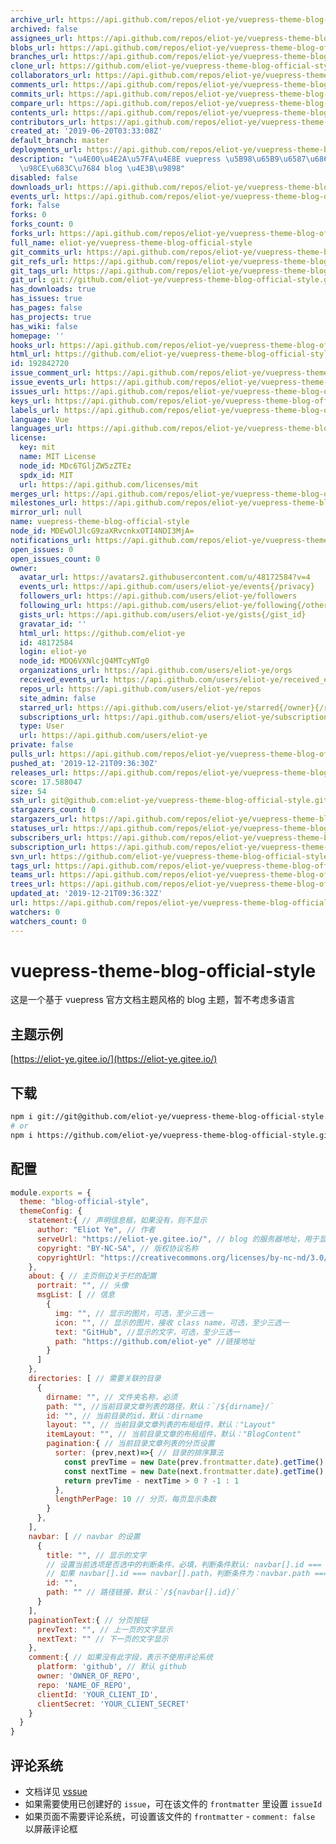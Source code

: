 ```yaml
---
archive_url: https://api.github.com/repos/eliot-ye/vuepress-theme-blog-official-style/{archive_format}{/ref}
archived: false
assignees_url: https://api.github.com/repos/eliot-ye/vuepress-theme-blog-official-style/assignees{/user}
blobs_url: https://api.github.com/repos/eliot-ye/vuepress-theme-blog-official-style/git/blobs{/sha}
branches_url: https://api.github.com/repos/eliot-ye/vuepress-theme-blog-official-style/branches{/branch}
clone_url: https://github.com/eliot-ye/vuepress-theme-blog-official-style.git
collaborators_url: https://api.github.com/repos/eliot-ye/vuepress-theme-blog-official-style/collaborators{/collaborator}
comments_url: https://api.github.com/repos/eliot-ye/vuepress-theme-blog-official-style/comments{/number}
commits_url: https://api.github.com/repos/eliot-ye/vuepress-theme-blog-official-style/commits{/sha}
compare_url: https://api.github.com/repos/eliot-ye/vuepress-theme-blog-official-style/compare/{base}...{head}
contents_url: https://api.github.com/repos/eliot-ye/vuepress-theme-blog-official-style/contents/{+path}
contributors_url: https://api.github.com/repos/eliot-ye/vuepress-theme-blog-official-style/contributors
created_at: '2019-06-20T03:33:08Z'
default_branch: master
deployments_url: https://api.github.com/repos/eliot-ye/vuepress-theme-blog-official-style/deployments
description: "\u4E00\u4E2A\u57FA\u4E8E vuepress \u5B98\u65B9\u6587\u6863\u4E3B\u9898\
  \u98CE\u683C\u7684 blog \u4E3B\u9898"
disabled: false
downloads_url: https://api.github.com/repos/eliot-ye/vuepress-theme-blog-official-style/downloads
events_url: https://api.github.com/repos/eliot-ye/vuepress-theme-blog-official-style/events
fork: false
forks: 0
forks_count: 0
forks_url: https://api.github.com/repos/eliot-ye/vuepress-theme-blog-official-style/forks
full_name: eliot-ye/vuepress-theme-blog-official-style
git_commits_url: https://api.github.com/repos/eliot-ye/vuepress-theme-blog-official-style/git/commits{/sha}
git_refs_url: https://api.github.com/repos/eliot-ye/vuepress-theme-blog-official-style/git/refs{/sha}
git_tags_url: https://api.github.com/repos/eliot-ye/vuepress-theme-blog-official-style/git/tags{/sha}
git_url: git://github.com/eliot-ye/vuepress-theme-blog-official-style.git
has_downloads: true
has_issues: true
has_pages: false
has_projects: true
has_wiki: false
homepage: ''
hooks_url: https://api.github.com/repos/eliot-ye/vuepress-theme-blog-official-style/hooks
html_url: https://github.com/eliot-ye/vuepress-theme-blog-official-style
id: 192842720
issue_comment_url: https://api.github.com/repos/eliot-ye/vuepress-theme-blog-official-style/issues/comments{/number}
issue_events_url: https://api.github.com/repos/eliot-ye/vuepress-theme-blog-official-style/issues/events{/number}
issues_url: https://api.github.com/repos/eliot-ye/vuepress-theme-blog-official-style/issues{/number}
keys_url: https://api.github.com/repos/eliot-ye/vuepress-theme-blog-official-style/keys{/key_id}
labels_url: https://api.github.com/repos/eliot-ye/vuepress-theme-blog-official-style/labels{/name}
language: Vue
languages_url: https://api.github.com/repos/eliot-ye/vuepress-theme-blog-official-style/languages
license:
  key: mit
  name: MIT License
  node_id: MDc6TGljZW5zZTEz
  spdx_id: MIT
  url: https://api.github.com/licenses/mit
merges_url: https://api.github.com/repos/eliot-ye/vuepress-theme-blog-official-style/merges
milestones_url: https://api.github.com/repos/eliot-ye/vuepress-theme-blog-official-style/milestones{/number}
mirror_url: null
name: vuepress-theme-blog-official-style
node_id: MDEwOlJlcG9zaXRvcnkxOTI4NDI3MjA=
notifications_url: https://api.github.com/repos/eliot-ye/vuepress-theme-blog-official-style/notifications{?since,all,participating}
open_issues: 0
open_issues_count: 0
owner:
  avatar_url: https://avatars2.githubusercontent.com/u/48172584?v=4
  events_url: https://api.github.com/users/eliot-ye/events{/privacy}
  followers_url: https://api.github.com/users/eliot-ye/followers
  following_url: https://api.github.com/users/eliot-ye/following{/other_user}
  gists_url: https://api.github.com/users/eliot-ye/gists{/gist_id}
  gravatar_id: ''
  html_url: https://github.com/eliot-ye
  id: 48172584
  login: eliot-ye
  node_id: MDQ6VXNlcjQ4MTcyNTg0
  organizations_url: https://api.github.com/users/eliot-ye/orgs
  received_events_url: https://api.github.com/users/eliot-ye/received_events
  repos_url: https://api.github.com/users/eliot-ye/repos
  site_admin: false
  starred_url: https://api.github.com/users/eliot-ye/starred{/owner}{/repo}
  subscriptions_url: https://api.github.com/users/eliot-ye/subscriptions
  type: User
  url: https://api.github.com/users/eliot-ye
private: false
pulls_url: https://api.github.com/repos/eliot-ye/vuepress-theme-blog-official-style/pulls{/number}
pushed_at: '2019-12-21T09:36:30Z'
releases_url: https://api.github.com/repos/eliot-ye/vuepress-theme-blog-official-style/releases{/id}
score: 17.588047
size: 54
ssh_url: git@github.com:eliot-ye/vuepress-theme-blog-official-style.git
stargazers_count: 0
stargazers_url: https://api.github.com/repos/eliot-ye/vuepress-theme-blog-official-style/stargazers
statuses_url: https://api.github.com/repos/eliot-ye/vuepress-theme-blog-official-style/statuses/{sha}
subscribers_url: https://api.github.com/repos/eliot-ye/vuepress-theme-blog-official-style/subscribers
subscription_url: https://api.github.com/repos/eliot-ye/vuepress-theme-blog-official-style/subscription
svn_url: https://github.com/eliot-ye/vuepress-theme-blog-official-style
tags_url: https://api.github.com/repos/eliot-ye/vuepress-theme-blog-official-style/tags
teams_url: https://api.github.com/repos/eliot-ye/vuepress-theme-blog-official-style/teams
trees_url: https://api.github.com/repos/eliot-ye/vuepress-theme-blog-official-style/git/trees{/sha}
updated_at: '2019-12-21T09:36:32Z'
url: https://api.github.com/repos/eliot-ye/vuepress-theme-blog-official-style
watchers: 0
watchers_count: 0
---
```


# vuepress-theme-blog-official-style

这是一个基于 vuepress 官方文档主题风格的 blog 主题，暂不考虑多语言

## 主题示例

[https://eliot-ye.gitee.io/](https://eliot-ye.gitee.io/)

## 下载

```bash
npm i git://git@github.com/eliot-ye/vuepress-theme-blog-official-style.git -S
# or
npm i https://github.com/eliot-ye/vuepress-theme-blog-official-style.git -S
```

## 配置

```js
module.exports = {
  theme: "blog-official-style",
  themeConfig: {
    statement:{ // 声明信息框，如果没有，则不显示
      author: "Eliot Ye", // 作者
      serveUrl: "https://eliot-ye.gitee.io/", // blog 的服务器地址，用于显示文章地址
      copyright: "BY-NC-SA", // 版权协议名称
      copyrightUrl: "https://creativecommons.org/licenses/by-nc-nd/3.0/deed.zh" // 版权协议地址
    },
    about: { // 主页侧边关于栏的配置
      portrait: "", // 头像
      msgList: [ // 信息
        {
          img: "", // 显示的图片，可选，至少三选一
          icon: "", // 显示的图片，接收 class name，可选，至少三选一
          text: "GitHub", //显示的文字，可选，至少三选一
          path: "https://github.com/eliot-ye" //链接地址
        }
      ]
    },
    directories: [ // 需要关联的目录
      {
        dirname: "", // 文件夹名称，必须
        path: "", //当前目录文章列表的路径，默认：`/${dirname}/`
        id: "", // 当前目录的id，默认：dirname
        layout: "", // 当前目录文章列表的布局组件，默认："Layout"
        itemLayout: "", // 当前目录文章的布局组件，默认："BlogContent"
        pagination:{ // 当前目录文章列表的分页设置
          sorter: (prev,next)=>{ // 目录的排序算法
            const prevTime = new Date(prev.frontmatter.date).getTime()
            const nextTime = new Date(next.frontmatter.date).getTime()
            return prevTime - nextTime > 0 ? -1 : 1
          },
          lengthPerPage: 10 // 分页，每页显示条数
        }
      },
    ],
    navbar: [ // navbar 的设置
      {
        title: "", // 显示的文字
        // 设置当前选项是否选中的判断条件，必填，判断条件默认: navbar[].id === directories[].id
        // 如果 navbar[].id === navbar[].path，判断条件为：navbar.path === $route.path
        id: "",
        path: "" // 路径链接，默认：`/${navbar[].id}/`
      }
    ],
    paginationText:{ // 分页按钮
      prevText: "", // 上一页的文字显示
      nextText: "" // 下一页的文字显示
    },
    comment:{ // 如果没有此字段，表示不使用评论系统
      platform: 'github', // 默认 github
      owner: 'OWNER_OF_REPO',
      repo: 'NAME_OF_REPO',
      clientId: 'YOUR_CLIENT_ID',
      clientSecret: 'YOUR_CLIENT_SECRET'
    }
  }
}
```

## 评论系统

- 文档详见 [vssue](https://vssue.js.org/zh/guide/vuepress.html)
- 如果需要使用已创建好的 `issue`，可在该文件的 `frontmatter` 里设置 `issueId`
- 如果页面不需要评论系统，可设置该文件的 `frontmatter` - `comment: false` 以屏蔽评论框
